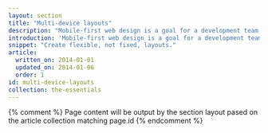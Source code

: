 ```yaml
---
layout: section
title: "Multi-device layouts"
description: "Mobile-first web design is a goal for a development team to create sites, apps and experiences that scale well across all devices from mobile upwards."
introduction: 'Mobile-first web design is a goal for a development team to create sites, apps and experiences that scale well across all devices from mobile upwards. Many people conflate Mobile-first design with: "My users will predominantly use mobile" Instead Mobile-first design really means is "Mobile is my base experience". Mobile-first Web Design combines many techniques such as <a href="#">Responsive Web Design</a>, <a href="#">Progressive Enhancement</a> and <a href="#">Responsive Server</a> solutions to deliver experiences that work well across all form-factors.'
snippet: "Create flexible, not fixed, layouts."
article:
  written_on: 2014-01-01
  updated_on: 2014-01-06
  order: 1
id: multi-device-layouts
collection: the-essentials
---
```


{% comment %}
Page content will be output by the section layout pased on the article collection matching page.id
{% endcomment %}
